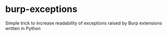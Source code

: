 # burp-exceptions
Simple trick to increase readability of exceptions raised by Burp extensions written in Python

